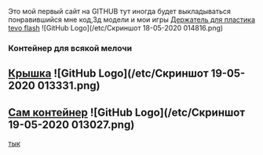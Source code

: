 Это мой первый сайт на GITHUB
тут иногда будет выкладываться понравившийся мне код,3д модели и мои игры
[Держатель для пластика tevo flash]( https://www.thingiverse.com/thing:3415838)
![GitHub Logo](/etc/Скриншот 18-05-2020 014816.png)
### Контейнер для всякой мелочи 
## [Крышка]( https://github.com/mok-hue/etc/blob/master/3d%20models/Tall_Container_Bottom.stl ) ![GitHub Logo](/etc/Скриншот 19-05-2020 013331.png)
## [Сам контейнер]( https://github.com/mok-hue/etc/blob/master/3d%20models/Tall_Container_Top.stl ) ![GitHub Logo](/etc/Скриншот 19-05-2020 013027.png)
[тык]( https://mok-hue.github.io/1/ )
